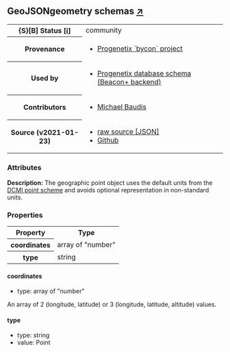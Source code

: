 
<div id="schema-header-title">
  <h2>GeoJSONgeometry <span id="schema-header-title-project">schemas <a href="https://github.com/progenetix/schemas" target="_BLANK">&nearr;</a></span> </h2>
</div>

<table id="schema-header-table">
  <tr>
    <th>{S}[B] Status <a href="https://schemablocks.org/about/sb-status-levels.html">[i]</a></th>
    <td><div id="schema-header-status">community</div></td>
  </tr>

  <tr>
    <th>Provenance</th>
    <td>
      <ul>
<li><a href="https://github.com/progenetix/bycon/">Progenetix `bycon` project</a></li>
      </ul>
    </td>
  </tr>
  <tr>
    <th>Used by</th>
    <td>
      <ul>
<li><a href="https://github.com/progenetix/schemas/">Progenetix database schema (Beacon+ backend)</a></li>
      </ul>
    </td>
  </tr>

<!--more-->

  <tr>
    <th>Contributors</th>
    <td>
      <ul>
<li><a href="https://orcid.org/0000-0002-9903-4248">Michael Baudis</a></li>
      </ul>
    </td>
  </tr>
  <tr>
    <th>Source (v2021-01-23)</th>
    <td>
      <ul>
        <li><a href="current/GeoJSONgeometry.json" target="_BLANK">raw source [JSON]</a></li>
        <li><a href="https://github.com/progenetix/schemas/blob/master/schemas/GeoJSONgeometry.yaml" target="_BLANK">Github</a></li>
      </ul>
    </td>
  </tr>
</table>

<div id="schema-attributes-title">
  <h3>Attributes</h3>
</div>

  
__Description:__ The geographic point object uses the default units from the [DCMI point scheme](http://dublincore.org/documents/dcmi-point/) and avoids optional representation in non-standard units.

### Properties

<table id="schema-properties-table">
  <tr>
    <th>Property</th>
    <th>Type</th>
  </tr>
  <tr>
    <th>coordinates</th>
    <td>array of "number"</td>
  </tr>
  <tr>
    <th>type</th>
    <td>string</td>
  </tr>

</table>


#### coordinates

* type: array of "number"

An array of 2 (longitude, latitude) or 3 (longitude, latitude, altitude) values.



#### type

* type: string
* value: Point  





